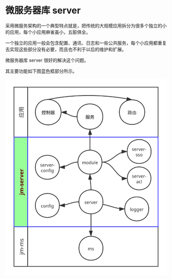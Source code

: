 # 微服务器库 server

采用微服务架构的一个典型特点就是，把传统的大规模应用拆分为很多个独立的小的应用，每个小应用麻雀虽小，五脏俱全。

一个独立的应用一般会包含配置、通讯、日志和一些公共服务，每个小应用都重复去实现这些部分没有必要，而且也不利于以后的维护和扩展。

微服务器库 server 很好的解决这个问题。

其主要功能如下图蓝色框部分所示。

![](./doc/images/server.svg)
